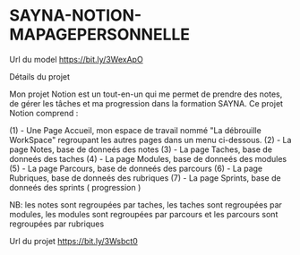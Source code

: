 # SAYNA-NOTION-MAPAGEPERSONNELLE
Url du model https://bit.ly/3WexApO

Détails du projet 

Mon projet Notion est un tout-en-un qui me permet de prendre des notes, de gérer les tâches et ma progression dans la formation SAYNA.
Ce projet Notion comprend :

(1) - Une Page Accueil, mon espace de travail nommé "La débrouille WorkSpace" regroupant les autres pages dans un menu ci-dessous.
(2) - La page Notes, base de donneés des notes
(3) - La page Taches, base de donneés des taches
(4) - La page Modules, base de donneés des modules
(5) - La page Parcours, base de donneés des parcours
(6) - La page Rubriques, base de donneés des rubriques
(7) - La page Sprints, base de donneés des sprints ( progression )

NB: les notes sont regroupées par taches, les taches sont regroupées par modules, 
les modules sont regroupées par parcours et les parcours sont regroupées par rubriques


Url du projet https://bit.ly/3Wsbct0

